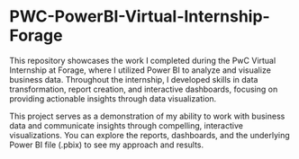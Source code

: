 # PWC-PowerBI-Virtual-Internship-Forage
This repository showcases the work I completed during the PwC Virtual Internship at Forage, where I utilized Power BI to analyze and visualize business data. Throughout the internship, I developed skills in data transformation, report creation, and interactive dashboards, focusing on providing actionable insights through data visualization.

This project serves as a demonstration of my ability to work with business data and communicate insights through compelling, interactive visualizations. You can explore the reports, dashboards, and the underlying Power BI file (.pbix) to see my approach and results.
